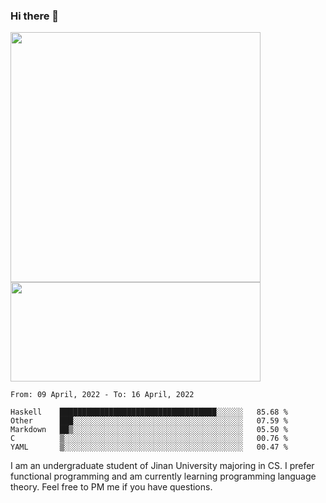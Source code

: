### Hi there 👋

<!--
**pe200012/pe200012** is a ✨ _special_ ✨ repository because its `README.md` (this file) appears on your GitHub profile.

Here are some ideas to get you started:

- 🔭 I’m currently working on ...
- 🌱 I’m currently learning ...
- 👯 I’m looking to collaborate on ...
- 🤔 I’m looking for help with ...
- 💬 Ask me about ...
- 📫 How to reach me: ...
- 😄 Pronouns: ...
- ⚡ Fun fact: ...
-->
<p>
    <img width="400em" src="https://github-readme-stats.vercel.app/api?username=pe200012&show_icons=true&icon_color=f44336&title_color=757de8">
    <img width="400em" height="159em" src="https://github-readme-stats.vercel.app/api/top-langs/?username=pe200012&hide=html,cmake,css&title_color=757de8&layout=compact">
</p>

<!--START_SECTION:waka-->
```text
From: 09 April, 2022 - To: 16 April, 2022

Haskell    ███████████████████████████████████░░░░░░   85.68 % 
Other      ███░░░░░░░░░░░░░░░░░░░░░░░░░░░░░░░░░░░░░░   07.59 % 
Markdown   ██▒░░░░░░░░░░░░░░░░░░░░░░░░░░░░░░░░░░░░░░   05.50 % 
C          ▒░░░░░░░░░░░░░░░░░░░░░░░░░░░░░░░░░░░░░░░░   00.76 % 
YAML       ▒░░░░░░░░░░░░░░░░░░░░░░░░░░░░░░░░░░░░░░░░   00.47 % 
```
<!--END_SECTION:waka-->

I am an undergraduate student of Jinan University majoring in CS. I prefer functional programming and am currently learning programming language theory. Feel free to PM me if you have questions.
